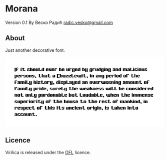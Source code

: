 # Morana

Version 0.1
By Веско Радић <radic.vesko@gmail.com>

About
-----

Just another decorative font.

![morana_example](https://github.com/VeskoRadic/morana-font/blob/main/images/latinica.png)

Licence
-------

Virilica is released under the [OFL](https://scripts.sil.org/cms/scripts/page.php?site_id=nrsi&id=OFL) licence.
